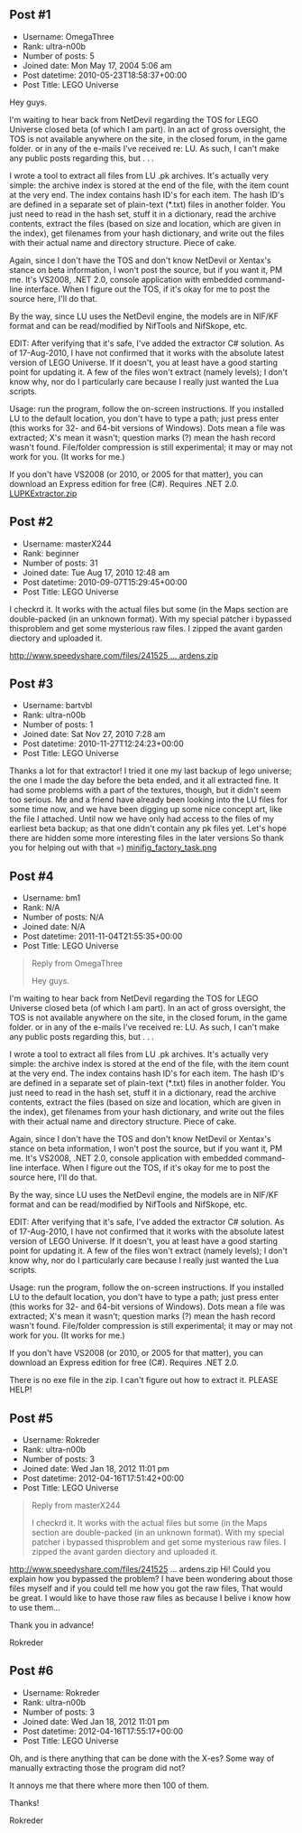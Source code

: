 ## Post #1
- Username: OmegaThree
- Rank: ultra-n00b
- Number of posts: 5
- Joined date: Mon May 17, 2004 5:06 am
- Post datetime: 2010-05-23T18:58:37+00:00
- Post Title: LEGO Universe

Hey guys.

I'm waiting to hear back from NetDevil regarding the TOS for LEGO Universe closed beta (of which I am part).  In an act of gross oversight, the TOS is not available anywhere on the site, in the closed forum, in the game folder. or in any of the e-mails I've received re: LU.  As such, I can't make any public posts regarding this, but . . .

I wrote a tool to extract all files from LU .pk archives.  It's actually very simple:  the archive index is stored at the end of the file, with the item count at the very end.  The index contains hash ID's for each item.  The hash ID's are defined in a separate set of plain-text (*.txt) files in another folder.  You just need to read in the hash set, stuff it in a dictionary, read the archive contents, extract the files (based on size and location, which are given in the index), get filenames from your hash dictionary, and write out the files with their actual name and directory structure.  Piece of cake.

Again, since I don't have the TOS and don't know NetDevil or Xentax's stance on beta information, I won't post the source, but if you want it, PM me.  It's VS2008, .NET 2.0, console application with embedded command-line interface.  When I figure out the TOS, if it's okay for me to post the source here, I'll do that.

By the way, since LU uses the NetDevil engine, the models are in NIF/KF format and can be read/modified by NifTools and NifSkope, etc.

EDIT:  After verifying that it's safe, I've added the extractor C# solution.  As of 17-Aug-2010, I have not confirmed that it works with the absolute latest version of LEGO Universe.  If it doesn't, you at least have a good starting point for updating it.  A few of the files won't extract (namely levels); I don't know why, nor do I particularly care because I really just wanted the Lua scripts.

Usage:  run the program, follow the on-screen instructions.  If you installed LU to the default location, you don't have to type a path; just press enter (this works for 32- and 64-bit versions of Windows).  Dots mean a file was extracted; X's mean it wasn't; question marks (?) mean the hash record wasn't found.  File/folder compression is still experimental; it may or may not work for you.  (It works for me.)

If you don't have VS2008 (or 2010, or 2005 for that matter), you can download an Express edition for free (C#).  Requires .NET 2.0.
[LUPKExtractor.zip](https://xentaxbackup.github.io/file/3339_LUPKExtractor.zip)
## Post #2
- Username: masterX244
- Rank: beginner
- Number of posts: 31
- Joined date: Tue Aug 17, 2010 12:48 am
- Post datetime: 2010-09-07T15:29:45+00:00
- Post Title: LEGO Universe

I checkrd it. It works with the actual files but some (in the Maps section are double-packed (in an unknown format). With my special patcher i bypassed thisproblem and get some mysterious raw files.
I zipped the avant garden diectory and uploaded it.

[http://www.speedyshare.com/files/241525 ... ardens.zip](http://www.speedyshare.com/files/24152562/avant_gardens.zip)
## Post #3
- Username: bartvbl
- Rank: ultra-n00b
- Number of posts: 1
- Joined date: Sat Nov 27, 2010 7:28 am
- Post datetime: 2010-11-27T12:24:23+00:00
- Post Title: LEGO Universe

Thanks a lot for that extractor!
I tried it one my last backup of lego universe; the one I made the day before the beta ended, and it all extracted fine. It had some problems with a part of the textures, though, but it didn't seem too serious. 
Me and a friend have already been looking into the LU files for some time now, and we have been digging up some nice concept art, like the file I attached. Until now we have only had access to the files of my earliest beta backup; as that one didn't contain any pk files yet. Let's hope there are hidden some more interesting files in the later versions 
So thank you for helping out with that =)
[minifig_factory_task.png](https://xentaxbackup.github.io/file/3644_minifig_factory_task.png)
## Post #4
- Username: bm1
- Rank: N/A
- Number of posts: N/A
- Joined date: N/A
- Post datetime: 2011-11-04T21:55:35+00:00
- Post Title: LEGO Universe

> Reply from OmegaThree
>
> Hey guys.

I'm waiting to hear back from NetDevil regarding the TOS for LEGO Universe closed beta (of which I am part).  In an act of gross oversight, the TOS is not available anywhere on the site, in the closed forum, in the game folder. or in any of the e-mails I've received re: LU.  As such, I can't make any public posts regarding this, but . . .

I wrote a tool to extract all files from LU .pk archives.  It's actually very simple:  the archive index is stored at the end of the file, with the item count at the very end.  The index contains hash ID's for each item.  The hash ID's are defined in a separate set of plain-text (*.txt) files in another folder.  You just need to read in the hash set, stuff it in a dictionary, read the archive contents, extract the files (based on size and location, which are given in the index), get filenames from your hash dictionary, and write out the files with their actual name and directory structure.  Piece of cake.

Again, since I don't have the TOS and don't know NetDevil or Xentax's stance on beta information, I won't post the source, but if you want it, PM me.  It's VS2008, .NET 2.0, console application with embedded command-line interface.  When I figure out the TOS, if it's okay for me to post the source here, I'll do that.

By the way, since LU uses the NetDevil engine, the models are in NIF/KF format and can be read/modified by NifTools and NifSkope, etc.

EDIT:  After verifying that it's safe, I've added the extractor C# solution.  As of 17-Aug-2010, I have not confirmed that it works with the absolute latest version of LEGO Universe.  If it doesn't, you at least have a good starting point for updating it.  A few of the files won't extract (namely levels); I don't know why, nor do I particularly care because I really just wanted the Lua scripts.

Usage:  run the program, follow the on-screen instructions.  If you installed LU to the default location, you don't have to type a path; just press enter (this works for 32- and 64-bit versions of Windows).  Dots mean a file was extracted; X's mean it wasn't; question marks (?) mean the hash record wasn't found.  File/folder compression is still experimental; it may or may not work for you.  (It works for me.)

If you don't have VS2008 (or 2010, or 2005 for that matter), you can download an Express edition for free (C#).  Requires .NET 2.0.

There is no exe file in the zip. I can't figure out how to extract it. PLEASE HELP!
## Post #5
- Username: Rokreder
- Rank: ultra-n00b
- Number of posts: 3
- Joined date: Wed Jan 18, 2012 11:01 pm
- Post datetime: 2012-04-16T17:51:42+00:00
- Post Title: LEGO Universe

> Reply from masterX244
>
> I checkrd it. It works with the actual files but some (in the Maps section are double-packed (in an unknown format). With my special patcher i bypassed thisproblem and get some mysterious raw files.
I zipped the avant garden diectory and uploaded it.

http://www.speedyshare.com/files/241525 ... ardens.zip
Hi! 
Could you explain how you bypassed the problem? 
I have been wondering about those files myself and if you could tell me how you got the raw files, That would be great.
I would like to have those raw files as because I belive i know how to use them...  

Thank you in advance!

Rokreder
## Post #6
- Username: Rokreder
- Rank: ultra-n00b
- Number of posts: 3
- Joined date: Wed Jan 18, 2012 11:01 pm
- Post datetime: 2012-04-16T17:55:17+00:00
- Post Title: LEGO Universe

Oh, and is there anything that can be done with the X-es? 
Some way of manually extracting those the program did not?

It annoys me that there where more then 100 of them.

Thanks!

Rokreder
